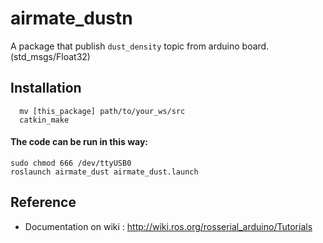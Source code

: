 # airmate_dustn

A package that publish `dust_density` topic from arduino board.(std_msgs/Float32)


## Installation

```
  mv [this_package] path/to/your_ws/src
  catkin_make
```

#### The code can be run in this way:

```
sudo chmod 666 /dev/ttyUSB0
roslaunch airmate_dust airmate_dust.launch
```


## Reference

- Documentation on wiki : http://wiki.ros.org/rosserial_arduino/Tutorials